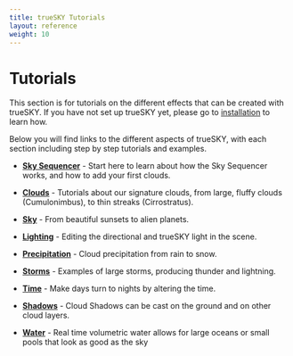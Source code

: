 ```yaml
---
title: trueSKY Tutorials
layout: reference
weight: 10
---
```





Tutorials
=============

This section is for tutorials on the different effects that can be created with trueSKY. If you have not set up trueSKY yet, please go to [installation](/installation.html) to learn how.

Below you will find links to the different aspects of trueSKY, with each section including step by step tutorials and examples.

* [**Sky Sequencer**](sequencer.html)                                   - Start here to learn about how the Sky Sequencer works, and how to add your first clouds.

* [**Clouds**](clouds.html)                                                     - Tutorials about our signature clouds, from large, fluffy clouds (Cumulonimbus), to thin streaks (Cirrostratus). 

* [**Sky**](sky.html)                                                                   - From beautiful sunsets to alien planets.

* [**Lighting**](lighting.html)                                                 - Editing the directional and trueSKY light in the scene.

* [**Precipitation**](precipitation/index.html)                         - Cloud precipitation from rain to snow.

* [**Storms**](storms.html)                                                             - Examples of large storms, producing thunder and lightning.

* [**Time**](time.html)                                                                 - Make days turn to nights by altering the time.

* [**Shadows**](shadows.html)                                                   - Cloud Shadows can be cast on the ground and on other cloud layers.

* [**Water**](water.html)                                                               - Real time volumetric water allows for large oceans or small pools that look as good as the sky





